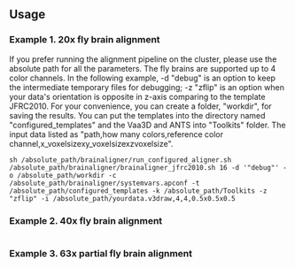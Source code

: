 ## Usage

### Example 1. 20x fly brain alignment

If you prefer running the alignment pipeline on the cluster, please use the absolute path for all the parameters. The fly brains are supported up to 4 color channels. In the following example, -d "debug" is an option to keep the intermediate temporary files for debugging; -z "zflip" is an option when your data's orientation is opposite in z-axis comparing to the template JFRC2010. For your convenience, you can create a folder, "workdir", for saving the results. You can put the templates into the directory named "configured_templates" and the Vaa3D and ANTS into "Toolkits" folder. The input data listed as "path,how many colors,reference color channel,x_voxelsizexy_voxelsizexzvoxelsize".

```
sh /absolute_path/brainaligner/run_configured_aligner.sh /absolute_path/brainaligner/brainaligner_jfrc2010.sh 16 -d '"debug"' -o /absolute_path/workdir -c /absolute_path/brainaligner/systemvars.apconf -t /absolute_path/configured_templates -k /absolute_path/Toolkits -z "zflip" -i /absolute_path/yourdata.v3draw,4,4,0.5x0.5x0.5
```
### Example 2. 40x fly brain alignment
```
```
### Example 3. 63x partial fly brain alignment
```
```
